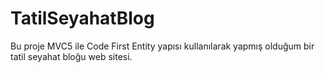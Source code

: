 # TatilSeyahatBlog
Bu proje MVC5 ile Code First Entity yapısı kullanılarak yapmış olduğum bir tatil seyahat bloğu web sitesi.
